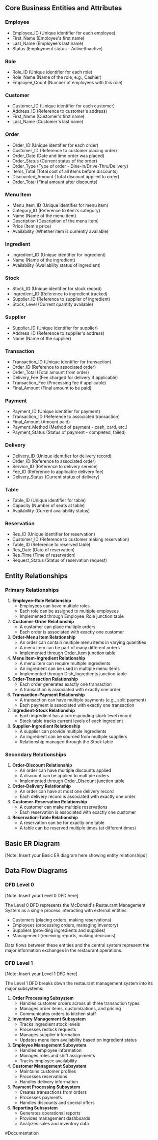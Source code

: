 
## Core Business Entities and Attributes

### Employee

- Employee_ID (Unique identifier for each employee)
- First_Name (Employee's first name)
- Last_Name (Employee's last name)
- Status (Employment status - Active/Inactive)

### Role

- Role_ID (Unique identifier for each role)
- Role_Name (Name of the role, e.g., Cashier)
- Employee_Count (Number of employees with this role)

### Customer

- Customer_ID (Unique identifier for each customer)
- Address_ID (Reference to customer's address)
- First_Name (Customer's first name)
- Last_Name (Customer's last name)

### Order

- Order_ID (Unique identifier for each order)
- Customer_ID (Reference to customer placing order)
- Order_Date (Date and time order was placed)
- Order_Status (Current status of the order)
- Order_Type (Type of order - Dine-in/Drive-Thru/Delivery)
- Items_Total (Total cost of all items before discounts)
- Discounted_Amount (Total discount applied to order)
- Order_Total (Final amount after discounts)

### Menu Item

- Menu_Item_ID (Unique identifier for menu item)
- Category_ID (Reference to item's category)
- Name (Name of the menu item)
- Description (Description of the menu item)
- Price (Item's price)
- Availability (Whether item is currently available)

### Ingredient

- Ingredient_ID (Unique identifier for ingredient)
- Name (Name of the ingredient)
- Availability (Availability status of ingredient)

### Stock

- Stock_ID (Unique identifier for stock record)
- Ingredient_ID (Reference to ingredient tracked)
- Supplier_ID (Reference to supplier of ingredient)
- Stock_Level (Current quantity available)

### Supplier

- Supplier_ID (Unique identifier for supplier)
- Address_ID (Reference to supplier's address)
- Name (Name of the supplier)

### Transaction

- Transaction_ID (Unique identifier for transaction)
- Order_ID (Reference to associated order)
- Order_Total (Total amount from order)
- Delivery_Fee (Fee charged for delivery if applicable)
- Transaction_Fee (Processing fee if applicable)
- Final_Amount (Final amount to be paid)

### Payment

- Payment_ID (Unique identifier for payment)
- Transaction_ID (Reference to associated transaction)
- Final_Amount (Amount paid)
- Payment_Method (Method of payment - cash, card, etc.)
- Payment_Status (Status of payment - completed, failed)

### Delivery

- Delivery_ID (Unique identifier for delivery record)
- Order_ID (Reference to associated order)
- Service_ID (Reference to delivery service)
- Fee_ID (Reference to applicable delivery fee)
- Delivery_Status (Current status of delivery)

### Table

- Table_ID (Unique identifier for table)
- Capacity (Number of seats at table)
- Availability (Current availability status)

### Reservation

- Res_ID (Unique identifier for reservation)
- Customer_ID (Reference to customer making reservation)
- Table_ID (Reference to reserved table)
- Res_Date (Date of reservation)
- Res_Time (Time of reservation)
- Request_Status (Status of reservation request)

## Entity Relationships

### Primary Relationships

1. **Employee-Role Relationship**
    - Employees can have multiple roles
    - Each role can be assigned to multiple employees
    - Implemented through Employee_Role junction table
2. **Customer-Order Relationship**
    - A customer can place multiple orders
    - Each order is associated with exactly one customer
3. **Order-Menu Item Relationship**
    - An order can contain multiple menu items in varying quantities
    - A menu item can be part of many different orders
    - Implemented through Order_Item junction table
4. **Menu Item-Ingredient Relationship**
    - A menu item can require multiple ingredients
    - An ingredient can be used in multiple menu items
    - Implemented through Dish_Ingredients junction table
5. **Order-Transaction Relationship**
    - Each order generates exactly one transaction
    - A transaction is associated with exactly one order
6. **Transaction-Payment Relationship**
    - A transaction can have multiple payments (e.g., split payment)
    - Each payment is associated with exactly one transaction
7. **Ingredient-Stock Relationship**
    - Each ingredient has a corresponding stock level record
    - Stock table tracks current levels of each ingredient
8. **Supplier-Ingredient Relationship**
    - A supplier can provide multiple ingredients
    - An ingredient can be sourced from multiple suppliers
    - Relationship managed through the Stock table

### Secondary Relationships

1. **Order-Discount Relationship**
    - An order can have multiple discounts applied
    - A discount can be applied to multiple orders
    - Implemented through Order_Discount junction table
2. **Order-Delivery Relationship**
    - An order can have at most one delivery record
    - Each delivery record is associated with exactly one order
3. **Customer-Reservation Relationship**
    - A customer can make multiple reservations
    - Each reservation is associated with exactly one customer
4. **Reservation-Table Relationship**
    - A reservation can be for exactly one table
    - A table can be reserved multiple times (at different times)

## Basic ER Diagram

[Note: Insert your Basic ER diagram here showing entity relationships]

## Data Flow Diagrams

### DFD Level 0

[Note: Insert your Level 0 DFD here]

The Level 0 DFD represents the McDonald's Restaurant Management System as a single process interacting with external entities:

- Customers (placing orders, making reservations)
- Employees (processing orders, managing inventory)
- Suppliers (providing ingredients and supplies)
- Management (receiving reports, making decisions)

Data flows between these entities and the central system represent the major information exchanges in the restaurant operations.

### DFD Level 1

[Note: Insert your Level 1 DFD here]

The Level 1 DFD breaks down the restaurant management system into its major subsystems:

1. **Order Processing Subsystem**
    - Handles customer orders across all three transaction types
    - Manages order items, customizations, and pricing
    - Communicates orders to kitchen staff
2. **Inventory Management Subsystem**
    - Tracks ingredient stock levels
    - Processes restock requests
    - Manages supplier information
    - Updates menu item availability based on ingredient status
3. **Employee Management Subsystem**
    - Handles employee information
    - Manages roles and shift assignments
    - Tracks employee availability
4. **Customer Management Subsystem**
    - Maintains customer profiles
    - Processes reservations
    - Handles delivery information
5. **Payment Processing Subsystem**
    - Creates transactions from orders
    - Processes payments
    - Handles discounts and special offers
6. **Reporting Subsystem**
    - Generates operational reports
    - Provides management dashboards
    - Analyzes sales and inventory data

#Documentation